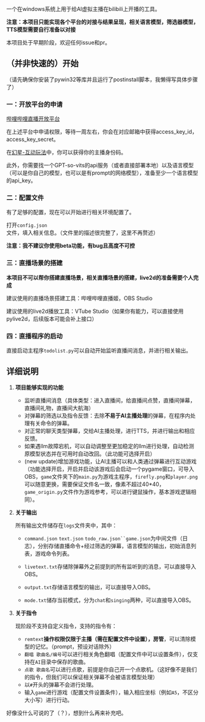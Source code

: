一个在windows系统上用于给AI虚拟主播在bilibili上开播的工具。

**注意：本项目只能实现各个平台的对接与结果呈现，相关语言模型，筛选器模型，TTS模型需要自行准备以对接**

本项目处于早期阶段，欢迎任何issue和pr。

## （并非快速的）开始

（请先确保你安装了pywin32等库并且运行了postinstall脚本，我懒得写具体步骤了）

### 一：开放平台的申请

[哔哩哔哩直播开放平台](https://open-live.bilibili.com/)

在上述平台中申请权限，等待一周左右，你会在对应邮箱中获得access_key_id，access_key_secret。

在[幻星-互动玩法](https://play-live.bilibili.com/)中，你可以获得你的主播身份码。

此外，你需要找一个GPT-so-vits的api服务（或者直接部署本地）以及语言模型（可以是你自己的模型，也可以是有prompt的网络模型），准备至少一个语言模型的api_key。

### 二：配置文件

有了足够的配置，现在可以开始进行相关环境配置了。

打开`config.json`文件，填入相关信息。（文件里的描述很完整了，这里不再赘述）

**注意：我不建议你使用beta功能，有bug且高度不可控**

### 三：直播场景的搭建

**本项目不可以帮你搭建直播场景，相关直播场景的搭建，live2d的准备需要个人完成**

建议使用的直播场景搭建工具：哔哩哔哩直播姬，OBS Studio

建议使用的live2d播放工具：VTube Studio（如果你有能力，可以直接使用pylive2d，后续版本可能会补上接口）

### 四：直播程序的启动

直接启动主程序`todolist.py`可以自动开始监听直播间消息，并进行相关输出。

## 详细说明

1. **项目能够实现的功能**
   
   - 监听直播间消息（具体类型：进入直播间，给直播间点赞，直播间弹幕，直播间礼物，直播间大航海）
   - 对弹幕的筛选以及指令反馈：去除**不易于AI主播处理**的弹幕，在程序内处理有关命令的弹幕。
   - 对正常的聊天类型弹幕，交给AI主播处理，进行TTS，并进行输出和相应反馈。
   - 如果遇llm故障宕机，可以自动调整至更加稳定的llm进行处理，自动检测原模型状态并在可用时自动改回。（此功能可选择开启）
   - (new update)增加游戏功能，让AI主播可以和人类通过弹幕进行互动游戏（功能选择开启，开启并启动该游戏后会启动一个pygame窗口，可导入OBS，`game`文件夹下的`main.py`为游戏主程序，`firefly.png`和`player.png`可以随意更换，需要保证文件名一致，像素不超过40*40，`game_origin.py`文件作为游戏参考，可以进行键鼠操作，基本游戏逻辑相同）。

2. **关于输出**
   
   所有输出文件储存在`logs`文件夹中，其中：
   
   - `command.json` `text.json` `todo_raw.json``game.json`为中间文件（日志），分别存储直播命令+经过筛选的弹幕，语言模型的输出，初始消息列表，游戏命令列表。
   
   - `livetext.txt`存储除弹幕外之前提到的所有监听到的消息，可以直接导入OBS。
   
   - `output.txt`存储语言模型的输出，可以直接导入OBS。
   
   - `mode.txt`储存当前模式，分为`chat`和`singing`两种，可以直接导入OBS。

3. **关于指令**
   
    现阶段不支持自定义指令，支持的指令有：
   
   - `remtext`**操作权限仅限于主播（需在配置文件中设置），房管**，可以清除模型的记忆。（prompt，预设对话除外）
   - `翻唱 歌曲名/编号`可以进行相关角色翻唱（配置文件中可以设置条件），仅支持在`AI`目录中保存的歌曲。
   - `点歌 歌曲名`可以进行点歌，前提是你自己开一个点歌机。（这好像不是我们的指令，但我们可以保证相关弹幕不会被语言模型处理）
   - 以`#`开头的弹幕不会进行处理。
   - 输入`game`进行游戏（配置文件设置条件），输入相应坐标（例如`A5`，不区分大小写）进行行动。

好像没什么可说的了（？），想到什么再来补充吧。
